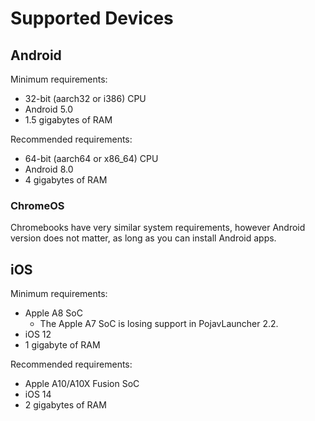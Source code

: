 # Supported Devices

## Android

Minimum requirements:
- 32-bit (aarch32 or i386) CPU
- Android 5.0
- 1.5 gigabytes of RAM

Recommended requirements:
- 64-bit (aarch64 or x86_64) CPU
- Android 8.0
- 4 gigabytes of RAM

### ChromeOS

Chromebooks have very similar system requirements, however Android version does not matter, as long as you can install Android apps.

## iOS

Minimum requirements:
- Apple A8 SoC
   - The Apple A7 SoC is losing support in PojavLauncher 2.2.
- iOS 12
- 1 gigabyte of RAM

Recommended requirements:
- Apple A10/A10X Fusion SoC
- iOS 14
- 2 gigabytes of RAM